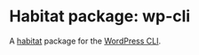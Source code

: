 # Habitat package: wp-cli

A [habitat](https://habitat.sh) package for the [WordPress CLI](https://wp-cli.org/).
